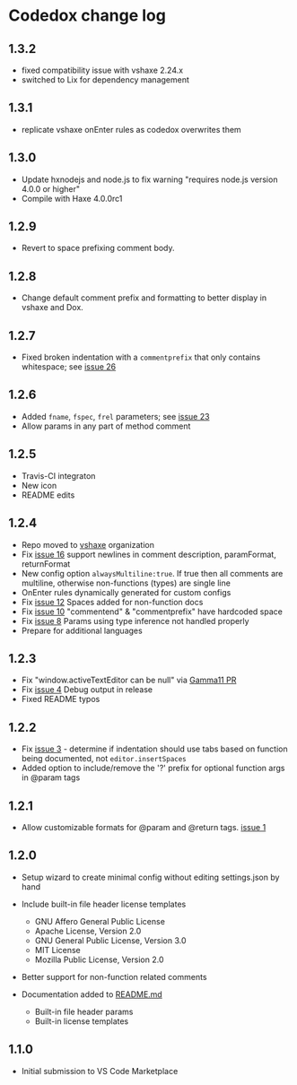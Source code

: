 # Codedox change log

## 1.3.2

* fixed compatibility issue with vshaxe 2.24.x
* switched to Lix for dependency management

## 1.3.1

* replicate vshaxe onEnter rules as codedox overwrites them

## 1.3.0

* Update hxnodejs and node.js to fix warning "requires node.js version 4.0.0 or higher"
* Compile with Haxe 4.0.0rc1

## 1.2.9

* Revert to space prefixing comment body.

## 1.2.8

* Change default comment prefix and formatting to better display in vshaxe and Dox.

## 1.2.7

* Fixed broken indentation with a `commentprefix` that only contains whitespace; see [issue 26](https://github.com/vshaxe/codedox/issues/26)

## 1.2.6

* Added `fname`, `fspec`, `frel` parameters; see [issue 23](https://github.com/vshaxe/codedox/issues/23)
* Allow params in any part of method comment

## 1.2.5

* Travis-CI integraton
* New icon
* README edits

## 1.2.4

* Repo moved to [vshaxe](https://github.com/vshaxe) organization
* Fix [issue 16](https://github.com/vshaxe/codedox/issues/16) support newlines in comment description, paramFormat, returnFormat
* New config option `alwaysMultiline:true`. If true then all comments are multiline, otherwise non-functions (types) are single line
* OnEnter rules dynamically generated for custom configs
* Fix [issue 12](https://github.com/vshaxe/codedox/issues/12) Spaces added for non-function docs
* Fix [issue 10](https://github.com/vshaxe/codedox/issues/10) "commentend" & "commentprefix" have hardcoded space
* Fix [issue 8](https://github.com/vshaxe/codedox/issues/8) Params using type inference not handled properly
* Prepare for additional languages

## 1.2.3

* Fix "window.activeTextEditor can be null" via [Gamma11 PR](https://github.com/vshaxe/codedox/pull/5)
* Fix [issue 4](https://github.com/vshaxe/codedox/issues/4) Debug output in release
* Fixed README typos

## 1.2.2

* Fix [issue 3](https://github.com/vshaxe/codedox/issues/3) - determine if indentation should use tabs based on function being documented, not `editor.insertSpaces`
* Added option to include/remove the '?' prefix for optional function args in @param tags

## 1.2.1

* Allow customizable formats for @param and @return tags. [issue 1](https://github.com/vshaxe/codedox/issues/1)

## 1.2.0

* Setup wizard to create minimal config without editing settings.json by hand

* Include built-in file header license templates
  * GNU Affero General Public License
  * Apache License, Version 2.0
  * GNU General Public License, Version 3.0
  * MIT License
  * Mozilla Public License, Version 2.0
* Better support for non-function related comments
* Documentation added to [README.md](./README.md)
  * Built-in file header params
  * Built-in license templates

## 1.1.0

* Initial submission to VS Code Marketplace
